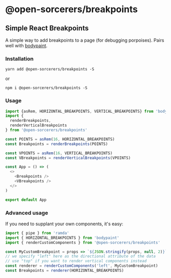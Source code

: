 # @open-sorcerers/breakpoints

## Simple React Breakpoints

A simple way to add breakpoints to a page (for debugging porpoises). Pairs well with [bodypaint](//npmjs.com/package/bodypaint).

### Installation

```
yarn add @open-sorcerers/breakpoints -S
```
or
```
npm i @open-sorcerers/breakpoints -S
```

### Usage

```js
import {asRem, HORIZONTAL_BREAKPOINTS, VERTICAL_BREAKPOINTS} from 'bodypaint'
import {
  renderBreakpoints,
  renderVerticalBreakpoints
} from '@open-sorcerers/breakpoints'

const POINTS = asRem(16, HORIZONTAL_BREAKPOINTS)
const Breakpoints = renderBreakpoints(POINTS)

const VPOINTS = asRem(16, VERTICAL_BREAKPOINTS)
const VBreakpoints = renderVerticalBreakpoints(VPOINTS)

const App = () => (
  <>
    <Breakpoints />
    <VBreakpoints />
  </>
)

export default App
```

### Advanced usage

If you need to supplant your own components, it's easy:

```js
import { pipe } from 'ramda'
import { HORIZONTAL_BREAKPOINTS } from 'bodypaint'
import { renderCustomComponents } from '@open-sorcerers/breakpoints'

const MyCustomBreakpoint = props => `${JSON.stringify(props, null, 2)}`
// we specify "left" here as the directional attribute of the data
// use "top" if you want to render vertical components instead
const renderer = renderCustomComponents('left', MyCustomBreakpoint)
const Breakpoints = renderer(HORIZONTAL_BREAKPOINTS)
```
